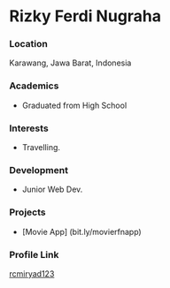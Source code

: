 # Rizky Ferdi Nugraha
### Location

Karawang, Jawa Barat, Indonesia

### Academics

- Graduated from High School

### Interests

- Travelling.

### Development

- Junior Web Dev.

### Projects

- [Movie App] (bit.ly/movierfnapp)

### Profile Link

[rcmiryad123](https://github.com/rcmiryad123)

